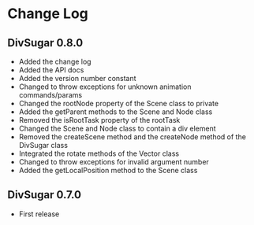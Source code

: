 Change Log
==========

DivSugar 0.8.0
--------------
- Added the change log
- Added the API docs
- Added the version number constant
- Changed to throw exceptions for unknown animation commands/params
- Changed the rootNode property of the Scene class to private
- Added the getParent methods to the Scene and Node class
- Removed the isRootTask property of the rootTask
- Changed the Scene and Node class to contain a div element
- Removed the createScene method and the createNode method of the DivSugar class
- Integrated the rotate methods of the Vector class
- Changed to throw exceptions for invalid argument number
- Added the getLocalPosition method to the Scene class

DivSugar 0.7.0
--------------
- First release
